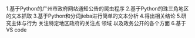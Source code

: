 1.基于Python的广州市政府网站通知公告的爬虫程序
2.基于Python的珠三角地区的文本抓取
3.基于Python和分词jieba进行简单的文本分析
4.得出相关结论
5.研究主体与行为 关注特定地区政府的关注点 领域 以及政务公开的各个方面
6.基于VS code
